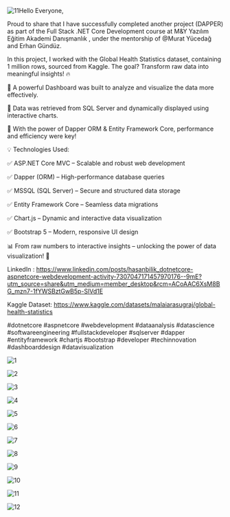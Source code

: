 ![11](https://github.com/user-attachments/assets/0e87507b-f745-437b-a642-02953fb50677)Hello Everyone,

Proud to share that I have successfully completed another project (DAPPER) as part of the Full Stack .NET Core Development course at M&Y Yazılım Eğitim Akademi Danışmanlık , under the mentorship of @Murat Yücedağ and Erhan Gündüz.

In this project, I worked with the Global Health Statistics dataset, containing 1 million rows, sourced from Kaggle. The goal? Transform raw data into meaningful insights! 🔥

🔹 A powerful Dashboard was built to analyze and visualize the data more effectively.

 🔹 Data was retrieved from SQL Server and dynamically displayed using interactive charts.

 🔹 With the power of Dapper ORM & Entity Framework Core, performance and efficiency were key!

💡 Technologies Used:

 ✅ ASP.NET Core MVC – Scalable and robust web development

 ✅ Dapper (ORM) – High-performance database queries

 ✅ MSSQL (SQL Server) – Secure and structured data storage

 ✅ Entity Framework Core – Seamless data migrations

 ✅ Chart.js – Dynamic and interactive data visualization

 ✅ Bootstrap 5 – Modern, responsive UI design

 📊 From raw numbers to interactive insights – unlocking the power of data visualization! 🚀



LinkedIn : https://www.linkedin.com/posts/hasanbilik_dotnetcore-aspnetcore-webdevelopment-activity-7307047171457970176--9mE?utm_source=share&utm_medium=member_desktop&rcm=ACoAAC6XsM8BG_mzn7-1fYWSBztGwB5p-SlVd1E

Kaggle Dataset: https://www.kaggle.com/datasets/malaiarasugraj/global-health-statistics

#dotnetcore #aspnetcore #webdevelopment #dataanalysis #datascience #softwareengineering #fullstackdeveloper #sqlserver #dapper #entityframework #chartjs #bootstrap #developer #techinnovation #dashboarddesign #datavisualization




![1](https://github.com/user-attachments/assets/fcab5048-be61-4c77-8406-f85296d81e78)

![2](https://github.com/user-attachments/assets/1ca9b8a0-d852-44d9-8327-14b06a26442f)

![3](https://github.com/user-attachments/assets/758aa3e9-dea8-4dc7-a35f-917aaa6275e8)

![4](https://github.com/user-attachments/assets/cf45f591-306e-4b8f-8ff9-0d30078619bd)

![5](https://github.com/user-attachments/assets/c4f01a30-d3ed-4554-91b7-87e2421ad33b)

![6](https://github.com/user-attachments/assets/27a6de43-3e45-4246-bb4e-ab62d69029cc)

![7](https://github.com/user-attachments/assets/d108b84a-c8cb-40aa-ab8b-65fe90bdf67c)

![8](https://github.com/user-attachments/assets/ae247043-a880-4fcc-8073-1d904d73f5ee)

![9](https://github.com/user-attachments/assets/4f3174f3-23a1-4aa9-8c76-39c2f01c64e7)

![10](https://github.com/user-attachments/assets/fbfe2092-36b6-4156-ad36-104a65ec48a8)

![11](https://github.com/user-attachments/assets/8ad574e7-0f75-4925-a080-01d971d0be2e)

![12](https://github.com/user-attachments/assets/f1ab597d-80b5-42aa-b8f9-fecc1eba71eb)

